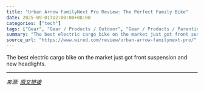 ```yaml
---
title: "Urban Arrow FamilyNext Pro Review: The Perfect Family Bike"
date: 2025-09-01T12:00:00+08:00
categories: ["tech"]
tags: ["Gear", "Gear / Products / Outdoor", "Gear / Products / Parenting", "Gear / Reviews", "Shopping", "review", "Reviews", "electric bikes", "commuter bikes", "Bicycles", "outdoors", "Product Review"]
summary: "The best electric cargo bike on the market just got front suspension and new headlights."
source_url: "https://www.wired.com/review/urban-arrow-familynext-pro/"
---
```


The best electric cargo bike on the market just got front suspension and new headlights.

---

*来源: [原文链接](https://www.wired.com/review/urban-arrow-familynext-pro/)*
